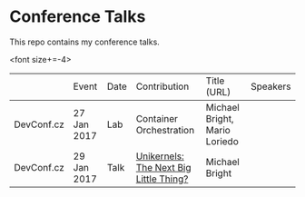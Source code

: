 
Conference Talks
================

This repo contains my conference talks.

<font size+=-4>
<table>
<th><td> Event </td><td> Date </td><td> Contribution </td><td> Title (URL) </td><td> Speakers </td></th>

<tbody>
<tr><td> DevConf.cz </td><td> 27 Jan 2017 </td><td> Lab </td><td> Container Orchestration </td><td> Michael Bright, Mario Loriedo</td></tr>
<tr><td> DevConf.cz </td><td> 29 Jan 2017 </td><td> Talk </td><td> <a href="https://mjbright.github.io/Talks/2017-Jan-29_Devconf.cz_Unikernels/2017-Jan-29_Devconf.cz_Unikernels.md.html" >Unikernels: The Next Big Little Thing?</a> </td><td> Michael Bright</td></tr>
</tbody>
</table>
</font>



